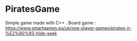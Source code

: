 # PiratesGame
Simple game made with C++ .
Board game : https://www.smartgames.eu/uk/one-player-games/pirates-jr-%E2%80%93-hide-seek
